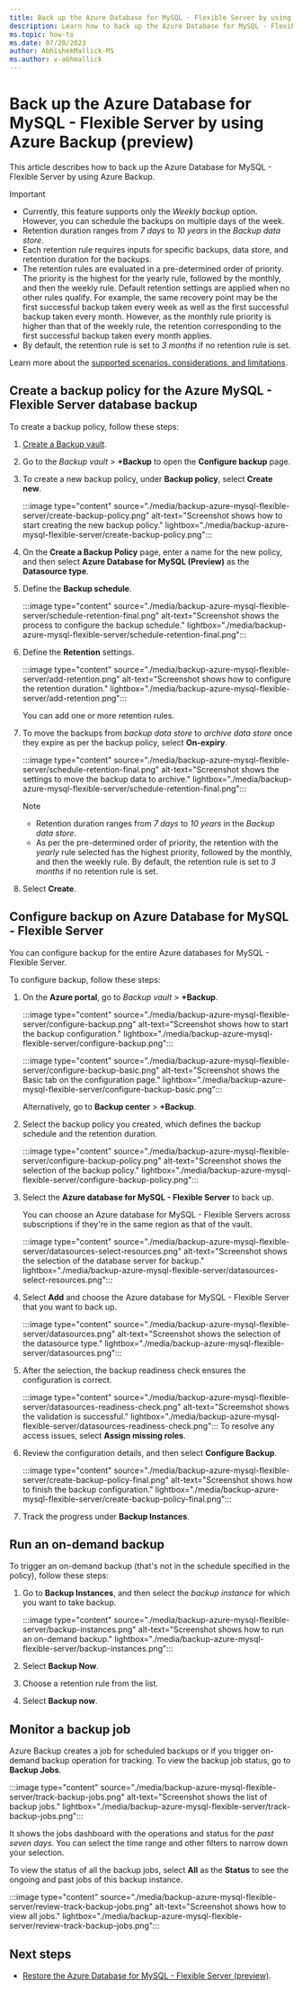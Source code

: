 ```yaml
---
title: Back up the Azure Database for MySQL - Flexible Server by using Azure Backup
description: Learn how to back up the Azure Database for MySQL - Flexible Server.
ms.topic: how-to
ms.date: 07/20/2023
author: AbhishekMallick-MS
ms.author: v-abhmallick
---
```


# Back up the Azure Database for MySQL - Flexible Server by using Azure Backup (preview)

This article describes how to back up the Azure Database for MySQL - Flexible Server by using Azure Backup.

>[!Important]
>- Currently, this feature supports only the *Weekly backup* option. However, you can schedule the backups on multiple days of the week. 
>- Retention duration ranges from *7 days* to *10 years* in the *Backup data store*.
>- Each retention rule requires inputs for specific backups, data store, and retention duration for the backups.
>- The retention rules are evaluated in a pre-determined order of priority. The priority is the highest for the yearly rule, followed by the monthly, and then the weekly rule. Default retention settings are applied when no other rules qualify. For example, the same recovery point may be the first successful backup taken every week as well as the first successful backup taken every month. However, as the monthly rule priority is higher than that of the weekly rule, the retention corresponding to the first successful backup taken every month applies.
>- By default, the retention rule is set to *3 months* if no retention rule is set.
  

Learn more about the [supported scenarios. considerations, and limitations](backup-azure-mysql-flexible-server-support-matrix.md).

## Create a backup policy for the Azure MySQL - Flexible Server database backup

To create a backup policy, follow these steps:

1. [Create a Backup vault](create-manage-backup-vault.md#create-a-backup-vault).

2. Go to the *Backup vault* > **+Backup** to open the **Configure backup** page.
3. To create a new backup policy, under **Backup policy**, select **Create new**.


   :::image type="content" source="./media/backup-azure-mysql-flexible-server/create-backup-policy.png" alt-text="Screenshot shows how to start creating the new backup policy." lightbox="./media/backup-azure-mysql-flexible-server/create-backup-policy.png":::

4. On the **Create a Backup Policy** page, enter a name for the new policy, and then select **Azure Database for MySQL (Preview)** as the **Datasource type**.

5. Define the **Backup schedule**.

   :::image type="content" source="./media/backup-azure-mysql-flexible-server/schedule-retention-final.png" alt-text="Screenshot shows the process to configure the backup schedule." lightbox="./media/backup-azure-mysql-flexible-server/schedule-retention-final.png":::

   

6. Define the **Retention** settings.

   :::image type="content" source="./media/backup-azure-mysql-flexible-server/add-retention.png" alt-text="Screenshot shows how to configure the retention duration." lightbox="./media/backup-azure-mysql-flexible-server/add-retention.png":::

   You can add one or more retention rules.

7. To move the backups from *backup data store* to *archive data store* once they expire as per the backup policy, select **On-expiry**.

   :::image type="content" source="./media/backup-azure-mysql-flexible-server/schedule-retention-final.png" alt-text="Screenshot shows the settings to move the backup data to archive." lightbox="./media/backup-azure-mysql-flexible-server/schedule-retention-final.png":::

   >[!Note]
   >- Retention duration ranges from *7 days* to *10 years* in the *Backup data store*.
   >- As per the pre-determined order of priority, the retention with the *yearly* rule selected has the highest priority, followed by the monthly, and then the weekly rule. By default, the retention rule is set to *3 months* if no retention rule is set. 

8. Select **Create**.   

## Configure backup on Azure Database for MySQL - Flexible Server

You can configure backup for the entire Azure databases for MySQL - Flexible Server.

To configure backup, follow these steps:

1. On the **Azure portal**, go to *Backup vault* > **+Backup**.

   :::image type="content" source="./media/backup-azure-mysql-flexible-server/configure-backup.png" alt-text="Screenshot shows how to start the backup configuration." lightbox="./media/backup-azure-mysql-flexible-server/configure-backup.png":::

   :::image type="content" source="./media/backup-azure-mysql-flexible-server/configure-backup-basic.png" alt-text="Screenshot shows the Basic tab on the configuration page." lightbox="./media/backup-azure-mysql-flexible-server/configure-backup-basic.png":::

   Alternatively, go to **Backup center** >  **+Backup**.
 
2. Select the backup policy you created, which defines the backup schedule and the retention duration.

   :::image type="content" source="./media/backup-azure-mysql-flexible-server/configure-backup-policy.png" alt-text="Screenshot shows the selection of the backup policy." lightbox="./media/backup-azure-mysql-flexible-server/configure-backup-policy.png":::

3. Select the **Azure database for MySQL - Flexible Server** to back up.

   You can choose an Azure database for MySQL - Flexible Servers across subscriptions if they're in the same region as that of the vault.   

   :::image type="content" source="./media/backup-azure-mysql-flexible-server/datasources-select-resources.png" alt-text="Screenshot shows the selection of the database server for backup." lightbox="./media/backup-azure-mysql-flexible-server/datasources-select-resources.png":::

4. Select **Add** and choose the Azure database for MySQL - Flexible Server that you want to back up.

   :::image type="content" source="./media/backup-azure-mysql-flexible-server/datasources.png" alt-text="Screenshot shows the selection of the datasource type." lightbox="./media/backup-azure-mysql-flexible-server/datasources.png":::

5. After the selection, the backup readiness check ensures the configuration is correct. 

   :::image type="content" source="./media/backup-azure-mysql-flexible-server/datasources-readiness-check.png" alt-text="Screemshot shows the validation is successful." lightbox="./media/backup-azure-mysql-flexible-server/datasources-readiness-check.png":::
   To resolve any access issues, select **Assign missing roles**.  
 
 
6. Review  the configuration details, and then select **Configure Backup**.

   :::image type="content" source="./media/backup-azure-mysql-flexible-server/create-backup-policy-final.png" alt-text="Screenshot shows how to finish the backup configuration." lightbox="./media/backup-azure-mysql-flexible-server/create-backup-policy-final.png":::

7. Track the progress under **Backup Instances**.


## Run an on-demand backup

To trigger an on-demand backup (that's not in the schedule specified in the policy), follow these steps:

1. Go to **Backup Instances**, and then select the *backup instance* for which you want to take backup.

   :::image type="content" source="./media/backup-azure-mysql-flexible-server/backup-instances.png" alt-text="Screenshot shows how to run an on-demand backup." lightbox="./media/backup-azure-mysql-flexible-server/backup-instances.png":::

2. Select **Backup Now**.
3. Choose a retention rule from the list.
4. Select **Backup now**.
 

## Monitor a backup job

Azure Backup creates a job for scheduled backups or if you trigger on-demand backup operation for tracking. To view the backup job status, go to **Backup Jobs**.

:::image type="content" source="./media/backup-azure-mysql-flexible-server/track-backup-jobs.png" alt-text="Screenshot shows the list of backup jobs." lightbox="./media/backup-azure-mysql-flexible-server/track-backup-jobs.png":::

It shows the jobs dashboard with the operations and status for the *past seven days*. You can select the time range and other filters to narrow down your selection.
 
To view the status of all the backup jobs, select **All** as the **Status** to see the ongoing and past jobs of this backup instance.

:::image type="content" source="./media/backup-azure-mysql-flexible-server/review-track-backup-jobs.png" alt-text="Screenshot shows how to view all jobs." lightbox="./media/backup-azure-mysql-flexible-server/review-track-backup-jobs.png":::


## Next steps

- [Restore the Azure Database for MySQL - Flexible Server (preview)](backup-azure-mysql-flexible-server-restore.md).
 